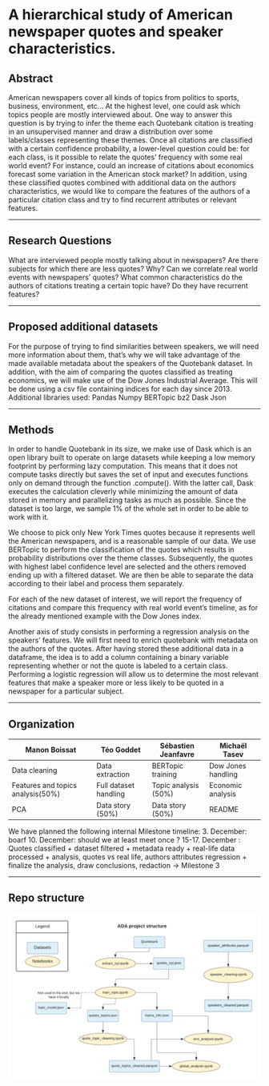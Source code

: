 # A hierarchical study of American newspaper quotes and speaker characteristics.

## Abstract

American newspapers cover all kinds of topics from politics to sports, business, environment, etc... At the highest level, one could ask which topics people are mostly interviewed about. One way to answer this question is by trying to infer the theme each Quotebank citation is treating in an unsupervised manner and draw a distribution over some labels/classes representing these themes. Once all citations are classified with a certain confidence probability, a lower-level question could be: for each class, is it possible to relate the quotes’ frequency with some real world event? For instance, could an increase of citations about economics forecast some variation in the American stock market? 
In addition, using these classified quotes combined with additional data on the authors characteristics, we would like to compare the features of the authors of a particular citation class and try to find recurrent attributes or relevant features.

<hr>

## Research Questions

What are interviewed people mostly talking about in newspapers?
Are there subjects for which there are less quotes? Why?
Can we correlate real world events with newspapers’ quotes?
What common characteristics do the authors of citations treating a certain topic have? Do they have recurrent features?

<hr>

## Proposed additional datasets
For the purpose of trying to find similarities between speakers, we will need more information about them, that’s why we will take advantage of the made available metadata about the speakers of the Quotebank dataset. 
In addition, with the aim of comparing the quotes classified as treating economics, we will make use of the Dow Jones Industrial Average. This will be done using a csv file containing indices for each day since 2013. 
Additional libraries used:
Pandas
Numpy
BERTopic
bz2
Dask
Json
<hr>

## Methods
In order to handle Quotebank in its size, we make use of Dask which is an open library built to operate on large datasets while keeping a low memory footprint by performing lazy computation. This means that it does not compute tasks directly but saves the set of input and executes functions only on demand through the function .compute(). With the latter call, Dask executes the calculation cleverly while minimizing the amount of data stored in memory and parallelizing tasks as much as possible. Since the dataset is too large, we sample 1% of the whole set in order to be able to work with it.

We choose to pick only New York Times quotes because it represents well the American newspapers, and is a reasonable sample of our data. We use BERTopic to perform the classification of the quotes which results in probability distributions over the theme classes. Subsequently, the quotes with highest label confidence level are selected and the others removed ending up with a filtered dataset. 
We are then be able to separate the data according to their label and process them separately. 

For each of the new dataset of interest, we will report the frequency of citations and compare this frequency with real world event’s timeline, as for the already mentioned example with the Dow Jones index.

Another axis of study consists in performing a regression analysis on the speakers’ features. We will first need to enrich quotebank with metadata on the authors of the quotes. After having stored these additional data in a dataframe, the idea is to add a column containing a binary variable representing whether or not the quote is labeled to a certain class. Performing a logistic regression will allow us to determine the most relevant features that make a speaker more or less likely to be quoted in a newspaper for a particular subject.

<hr>

## Organization

| Manon Boissat | Téo Goddet | Sébastien Jeanfavre | Michaël Tasev |
| ------------------- | ------------------- | ------------------- | ------------------- |
| Data cleaning | Data extraction | BERTopic training | Dow Jones handling |
| Features and topics analysis(50%) | Full dataset handling | Topic analysis (50%) | Economic analysis|
| PCA | Data story (50%) | Data story (50%) | README |



We have planned the following internal Milestone timeline:
3. December: boarf
10. December: should we at least meet once ?
15-17. December : Quotes classified + dataset filtered + metadata ready + real-life data processed + analysis, quotes vs real life, authors attributes regression + finalize the analysis, draw conclusions, redaction → Milestone 3

<hr>

## Repo structure
![Diagram of our different notebooks and datasest](ADA_project_structure.png)
